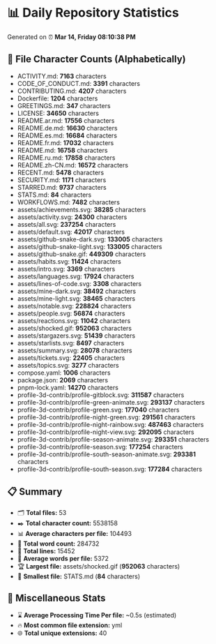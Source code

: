 # 📊 Daily Repository Statistics
Generated on ⏰ **Mar 14, Friday 08:10:38 PM**

## 📂 File Character Counts (Alphabetically)
- ACTIVITY.md: **7163** characters
- CODE_OF_CONDUCT.md: **3391** characters
- CONTRIBUTING.md: **4207** characters
- Dockerfile: **1204** characters
- GREETINGS.md: **347** characters
- LICENSE: **34650** characters
- README.ar.md: **17556** characters
- README.de.md: **16630** characters
- README.es.md: **16684** characters
- README.fr.md: **17032** characters
- README.md: **16758** characters
- README.ru.md: **17858** characters
- README.zh-CN.md: **16572** characters
- RECENT.md: **5478** characters
- SECURITY.md: **1171** characters
- STARRED.md: **9737** characters
- STATS.md: **84** characters
- WORKFLOWS.md: **7482** characters
- assets/achievements.svg: **38285** characters
- assets/activity.svg: **24300** characters
- assets/all.svg: **237254** characters
- assets/default.svg: **42017** characters
- assets/github-snake-dark.svg: **133005** characters
- assets/github-snake-light.svg: **133005** characters
- assets/github-snake.gif: **449309** characters
- assets/habits.svg: **11424** characters
- assets/intro.svg: **3369** characters
- assets/languages.svg: **17924** characters
- assets/lines-of-code.svg: **3308** characters
- assets/mine-dark.svg: **38492** characters
- assets/mine-light.svg: **38465** characters
- assets/notable.svg: **228824** characters
- assets/people.svg: **56874** characters
- assets/reactions.svg: **11042** characters
- assets/shocked.gif: **952063** characters
- assets/stargazers.svg: **51439** characters
- assets/starlists.svg: **8497** characters
- assets/summary.svg: **28078** characters
- assets/tickets.svg: **22405** characters
- assets/topics.svg: **3277** characters
- compose.yaml: **1006** characters
- package.json: **2069** characters
- pnpm-lock.yaml: **14270** characters
- profile-3d-contrib/profile-gitblock.svg: **311587** characters
- profile-3d-contrib/profile-green-animate.svg: **293137** characters
- profile-3d-contrib/profile-green.svg: **177040** characters
- profile-3d-contrib/profile-night-green.svg: **291561** characters
- profile-3d-contrib/profile-night-rainbow.svg: **487463** characters
- profile-3d-contrib/profile-night-view.svg: **292095** characters
- profile-3d-contrib/profile-season-animate.svg: **293351** characters
- profile-3d-contrib/profile-season.svg: **177254** characters
- profile-3d-contrib/profile-south-season-animate.svg: **293381** characters
- profile-3d-contrib/profile-south-season.svg: **177284** characters

## 📋 Summary
- 🗂️ **Total files:** 53
- ✒️ **Total character count:** 5538158
- 📊 **Average characters per file:** 104493
- 📝 **Total word count:** 284732
- 🧾 **Total lines:** 15452
- 📐 **Average words per file:** 5372
- 🏆 **Largest file:** assets/shocked.gif (**952063** characters)
- 🥉 **Smallest file:** STATS.md (**84** characters)

## 🌟 Miscellaneous Stats
- ⌛ **Average Processing Time Per file:** ~0.5s (estimated)
- 🔥 **Most common file extension:** yml
- 🌐 **Total unique extensions:** 40
